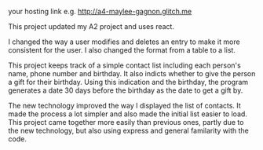your hosting link e.g. http://a4-maylee-gagnon.glitch.me

This project updated my A2 project and uses react. 

I changed the way a user modifies and deletes an entry to make it more consistent for the user. I also changed the format from a table to a list. 

This project keeps track of a simple contact list including each person's name, phone number and birthday. It also indicts whether to give the person a gift for their birthday. Using this indication and the birthday, the program generates a date 30 days before the birthday as the date to get a gift by.

The new technology improved the way I displayed the list of contacts. It made the process a lot simpler and also made the initial list easier to load. This project came together more easily than previous ones, partly due to the new technology, but also using express and general familarity with the code. 

